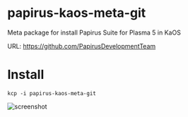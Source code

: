 papirus-kaos-meta-git
==================
Meta package for install Papirus Suite for Plasma 5 in KaOS

URL: https://github.com/PapirusDevelopmentTeam

# Install
```
kcp -i papirus-kaos-meta-git
```

![screenshot](https://raw.githubusercontent.com/varlesh/papirus-suite/f4e4a1160ebd3e64da6463de871cca7706a279c5/papirus-kde.png)
